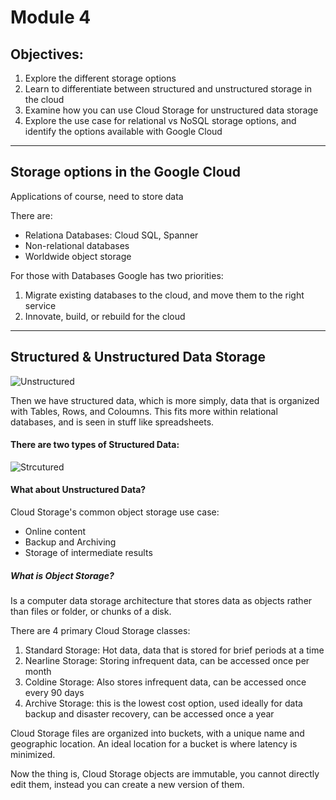 # Module 4

## Objectives:
1. Explore the different storage options
2. Learn to differentiate between structured and unstructured storage in the cloud
3. Examine how you can use Cloud Storage for unstructured data storage
4. Explore the use case for relational vs NoSQL storage options, and identify the options available with Google Cloud

--------------------------------------------------------------------------------------------------------------------------------------------------------------

## Storage options in the Google Cloud
Applications of course, need to store data

There are:
- Relationa Databases: Cloud SQL, Spanner
- Non-relational databases
- Worldwide object storage

For those with Databases Google has two priorities:
1. Migrate existing databases to the cloud, and move them to the right service
2. Innovate, build, or rebuild for the cloud

--------------------------------------------------------------------------------------------------------------------------------------------------------------

## Structured & Unstructured Data Storage

![Unstructured](https://i.imgur.com/5DB076r.png)

Then we have structured data, which is more simply, data that is organized with Tables, Rows, and Coloumns.
This fits more within relational databases, and is seen in stuff like spreadsheets. 

#### There are two types of Structured Data:
![Strcutured](https://i.imgur.com/LZKUJE3.png)

#### What about Unstructured Data?

Cloud Storage's common object storage use case:
- Online content
- Backup and Archiving
- Storage of intermediate results

##### What is Object Storage?

Is a computer data storage architecture that stores data as objects rather than files or folder, or chunks of a disk. 

There are 4 primary Cloud Storage classes:
1. Standard Storage: Hot data, data that is stored for brief periods at a time
2. Nearline Storage: Storing infrequent data, can be accessed once per month
3. Coldine Storage: Also stores infrequent data, can be accessed once every 90 days
4. Archive Storage: this is the lowest cost option, used ideally for data backup and disaster recovery, can be accessed once a year

Cloud Storage files are organized into buckets, with a unique name and geographic location. 
An ideal location for a bucket is where latency is minimized.

Now the thing is, Cloud Storage objects are immutable, you cannot directly edit them, instead you can create a new version of them.



